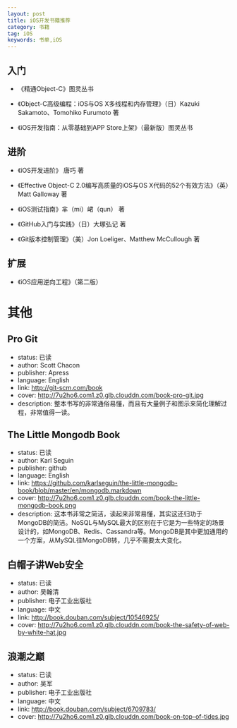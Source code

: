 ```yaml
---
layout: post
title: iOS开发书籍推荐
category: 书籍
tag: iOS
keywords: 书单,iOS
---
```


## 入门

- 《精通Object-C》图灵丛书
- 《Object-C高级编程：iOS与OS X多线程和内存管理》（日）Kazuki Sakamoto、Tomohiko Furumoto 著

- 《iOS开发指南：从零基础到APP Store上架》（最新版）图灵丛书

## 进阶

- 《iOS开发进阶》 唐巧 著
- 《Effective Object-C 2.0编写高质量的iOS与OS X代码的52个有效方法》（英）Matt Galloway 著
- 《iOS测试指南》芈（mi）峮（qun） 著

- 《GitHub入门与实践》（日）大塚弘记 著
- 《Git版本控制管理》（美）Jon Loeliger、Matthew McCullough 著

## 扩展

- 《iOS应用逆向工程》（第二版）

# 其他
## Pro Git

- status: 已读
- author: Scott Chacon
- publisher: Apress
- language: English
- link: http://git-scm.com/book
- cover: http://7u2ho6.com1.z0.glb.clouddn.com/book-pro-git.jpg
- description: 整本书写的非常通俗易懂，而且有大量例子和图示来简化理解过程，非常值得一读。

## The Little Mongodb Book

- status: 已读
- author: Karl Seguin
- publisher: github
- language: English
- link: https://github.com/karlseguin/the-little-mongodb-book/blob/master/en/mongodb.markdown
- cover: http://7u2ho6.com1.z0.glb.clouddn.com/book-the-little-mongodb-book.png
- description: 这本书非常之简洁，读起来非常易懂，其实这还归功于MongoDB的简洁。NoSQL与MySQL最大的区别在于它是为一些特定的场景设计的，如MongoDB、Redis、Cassandra等。MongoDB是其中更加通用的一个方案，从MySQL往MongoDB转，几乎不需要太大变化。

## 白帽子讲Web安全

- status: 已读
- author: 吴翰清
- publisher: 电子工业出版社
- language: 中文
- link: http://book.douban.com/subject/10546925/
- cover: http://7u2ho6.com1.z0.glb.clouddn.com/book-the-safety-of-web-by-white-hat.jpg

## 浪潮之巅

- status: 已读
- author: 吴军
- publisher: 电子工业出版社
- language: 中文
- link: http://book.douban.com/subject/6709783/
- cover: http://7u2ho6.com1.z0.glb.clouddn.com/book-on-top-of-tides.jpg

